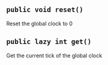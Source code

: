 ## `public void reset()`
Reset the global clock to 0

## `public lazy int get()`
Get the current tick of the global clock


